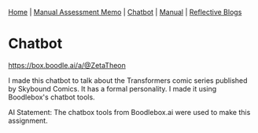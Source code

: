 [Home](index.md) | [Manual Assessment Memo](manual_assessment_memo.md) | [Chatbot](chatbot.md) | [Manual](manual.md) | [Reflective Blogs](reflective_blogs.md)


# Chatbot

<https://box.boodle.ai/a/@ZetaTheon>

I made this chatbot to talk about the Transformers comic series published by Skybound Comics. It has a formal personality. I made it using Boodlebox's chatbot tools.

AI Statement: The chatbox tools from Boodlebox.ai were used to make this assignment.
